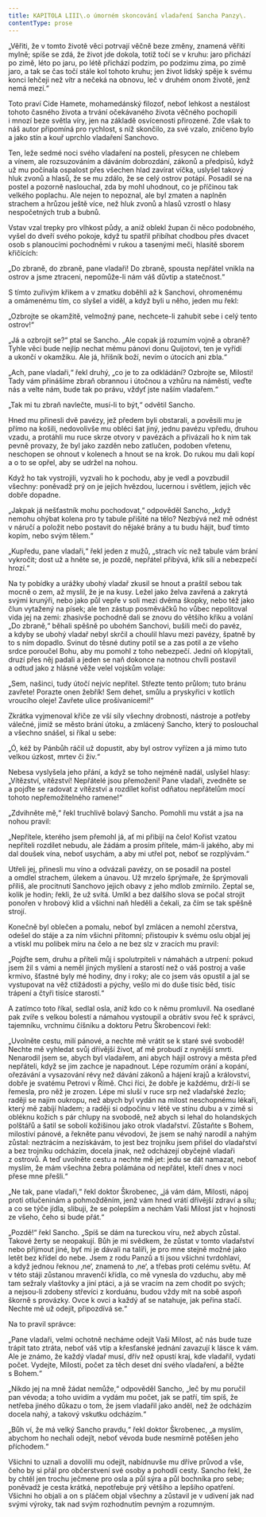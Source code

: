 ```yaml
---
title: KAPITOLA LIII\.o úmorném skoncování vladaření Sancha Panzy\.
contentType: prose
---
```


  

„Věřiti, že v tomto životě věci potrvají věčně beze změny, znamená věřiti mylně; spíše se zdá, že život jde dokola, totiž točí se v kruhu: jaro přichází po zimě, léto po jaru, po létě přichází podzim, po podzimu zima, po zimě jaro, a tak se čas točí stále kol tohoto kruhu; jen život lidský spěje k svému konci lehčeji než vítr a nečeká na obnovu, leč v druhém onom životě, jenž nemá mezí.“

Toto praví Cide Hamete, mohamedánský filozof, neboť lehkost a nestálost tohoto časného života a trvání očekávaného života věčného pochopili i mnozí beze světla víry, jen na základě osvícenosti přirozené. Zde však to náš autor připomíná pro rychlost, s níž skončilo, za své vzalo, zničeno bylo a jako stín a kouř uprchlo vladaření Sanchovo.

Ten, leže sedmé noci svého vladaření na posteli, přesycen ne chlebem a vínem, ale rozsuzováním a dáváním dobrozdání, zákonů a předpisů, když už mu počínala ospalost přes všechen hlad zavírat víčka, uslyšel takový hluk zvonů a hlasů, že se mu zdálo, že se celý ostrov potápí. Posadil se na postel a pozorně naslouchal, zda by mohl uhodnout, co je příčinou tak velkého poplachu. Ale nejen to nepoznal, ale byl zmaten a naplněn strachem a hrůzou ještě více, než hluk zvonů a hlasů vzrostl o hlasy nespočetných trub a bubnů.

Vstav vzal trepky pro vlhkost půdy, a aniž oblekl župan či něco podobného, vyšel do dveří svého pokoje, když tu spatřil přibíhat chodbou přes dvacet osob s planoucími pochodněmi v rukou a tasenými meči, hlasitě sborem křičících:

„Do zbraně, do zbraně, pane vladaři! Do zbraně, spousta nepřátel vnikla na ostrov a jsme ztraceni, nepomůže-li nám váš důvtip a statečnost.“

S tímto zuřivým křikem a v zmatku doběhli až k Sanchovi, ohromenému a omámenému tím, co slyšel a viděl, a když byli u něho, jeden mu řekl:

„Ozbrojte se okamžitě, velmožný pane, nechcete-li zahubit sebe i celý tento ostrov!“

„Já a ozbrojit se?“ ptal se Sancho. „Ale copak já rozumím vojně a obraně? Tyhle věci bude nejlíp nechat mému pánovi donu Quijotovi, ten je vyřídí a ukončí v okamžiku. Ale já, hříšník boží, nevím o útocích ani zbla.“

„Ach, pane vladaři,“ řekl druhý, „co je to za odkládání? Ozbrojte se, Milosti! Tady vám přinášíme zbraň obrannou i útočnou a vzhůru na náměstí, veďte nás a velte nám, bude tak po právu, vždyť jste naším vladařem.“

„Tak mi tu zbraň navlečte, musí-li to být,“ odvětil Sancho.

Hned mu přinesli dvě pavézy, jež předem byli obstarali, a pověsili mu je přímo na košili, nedovolivše mu obléci šat jiný, jednu pavézu vpředu, druhou vzadu, a protáhli mu ruce skrze otvory v pavézách a přivázali ho k nim tak pevně provazy, že byl jako zazděn nebo zatlučen, podoben vřetenu, neschopen se ohnout v kolenech a hnout se na krok. Do rukou mu dali kopí a o to se opřel, aby se udržel na nohou.

Když ho tak vystrojili, vyzvali ho k pochodu, aby je vedl a povzbudil všechny: poněvadž prý on je jejich hvězdou, lucernou i světlem, jejich věc dobře dopadne.

„Jakpak já nešťastník mohu pochodovat,“ odpověděl Sancho, „když nemohu ohýbat kolena pro ty tabule přišité na tělo? Nezbývá než mě odnést v náručí a položit nebo postavit do nějaké brány a tu budu hájit, buď tímto kopím, nebo svým tělem.“

„Kupředu, pane vladaři,“ řekl jeden z mužů, „strach víc než tabule vám brání vykročit; dost už a hněte se, je pozdě, nepřátel přibývá, křik sílí a nebezpečí hrozí.“

Na ty pobídky a urážky ubohý vladař zkusil se hnout a praštil sebou tak mocně o zem, až myslil, že je na kusy. Ležel jako želva zavřená a zakrytá svými krunýři, nebo jako půl vepře v soli mezi dvěma škopky, nebo též jako člun vytažený na písek; ale ten zástup posměváčků ho vůbec nepolitoval vida jej na zemi: zhasivše pochodně dali se znovu do většího křiku a volání „Do zbraně,“ běhali spěšně po ubohém Sanchovi, bušili meči do pavéz, a kdyby se ubohý vladař nebyl skrčil a choulil hlavu mezi pavézy, špatně by to s ním dopadlo. Svinut do těsné dutiny potil se a zas potil a ze všeho srdce poroučel Bohu, aby mu pomohl z toho nebezpečí. Jedni oň klopýtali, druzí přes něj padali a jeden se naň dokonce na notnou chvíli postavil a odtud jako z hlásné věže velel vojskům volaje:

„Sem, našinci, tudy útočí nejvíc nepřítel. Střezte tento průlom; tuto bránu zavřete! Porazte onen žebřík! Sem dehet, smůlu a pryskyřici v kotlích vroucího oleje! Zavřete ulice prošívanicemi!“

Zkrátka vyjmenoval křiče ze vší síly všechny drobnosti, nástroje a potřeby válečné, jimiž se město brání útoku, a zmlácený Sancho, který to poslouchal a všechno snášel, si říkal u sebe:

„Ó, kéž by Pánbůh ráčil už dopustit, aby byl ostrov vyřízen a já mimo tuto velkou úzkost, mrtev či živ.“

Nebesa vyslyšela jeho přání, a když se toho nejméně nadál, uslyšel hlasy: „Vítězství, vítězství! Nepřátelé jsou přemoženi! Pane vladaři, zvedněte se a pojďte se radovat z vítězství a rozdílet kořist odňatou nepřátelům mocí tohoto nepřemožitelného ramene!“

„Zdvihněte mě,“ řekl truchlivě bolavý Sancho. Pomohli mu vstát a jsa na nohou pravil:

„Nepřítele, kterého jsem přemohl já, ať mi přibijí na čelo! Kořist vzatou nepříteli rozdílet nebudu, ale žádám a prosím přítele, mám-li jakého, aby mi dal doušek vína, neboť usychám, a aby mi utřel pot, neboť se rozplývám.“

Utřeli jej, přinesli mu víno a odvázali pavézy, on se posadil na postel a omdlel strachem, úlekem a únavou. Už mrzelo šprýmaře, že šprýmovali příliš, ale procitnutí Sanchovo jejich obavy z jeho mdlob zmírnilo. Zeptal se, kolik je hodin; řekli, že už svítá. Umlkl a bez dalšího slova se počal strojit ponořen v hrobový klid a všichni naň hleděli a čekali, za čím se tak spěšně strojí.

Konečně byl oblečen a pomalu, neboť byl zmlácen a nemohl zčerstva, odešel do stáje a za ním všichni přítomní; přistoupiv k svému oslu objal jej a vtiskl mu polibek míru na čelo a ne bez slz v zracích mu pravil:

„Pojďte sem, druhu a příteli můj i spolutrpiteli v námahách a utrpení: pokud jsem žil s vámi a neměl jiných myšlení a starostí než o váš postroj a vaše krmivo, šťastné byly mé hodiny, dny i roky; ale co jsem vás opustil a jal se vystupovat na věž ctižádosti a pýchy, vešlo mi do duše tisíc běd, tisíc trápení a čtyři tisíce starostí.“

A zatímco toto říkal, sedlal osla, aniž kdo co k němu promluvil. Na osedlané pak zvíře s velkou bolestí a námahou vystoupil a obrátiv svou řeč k správci, tajemníku, vrchnímu číšníku a doktoru Petru Škrobencovi řekl:

„Uvolněte cestu, milí pánové, a nechte mě vrátit se k staré své svobodě! Nechte mě vyhledat svůj dřívější život, ať mě probudí z nynější smrti. Nenarodil jsem se, abych byl vladařem, ani abych hájil ostrovy a města před nepřáteli, když se jim zachce je napadnout. Lépe rozumím orání a kopání, ořezávání a vysazování révy než dávání zákonů a hájení krajů a království, dobře je svatému Petrovi v Římě. Chci říci, že dobře je každému, drží-li se řemesla, pro něž je zrozen. Lépe mi sluší v ruce srp než vladařské žezlo; raději se najím oukropu, než abych byl vydán na milost neschopnému lékaři, který mě zabíjí hladem; a raději si odpočinu v létě ve stínu dubu a v zimě si obléknu kožich s pár chlupy na svobodě, než abych si lehal do holandských polštářů a šatil se sobolí kožišinou jako otrok vladařství. Zůstaňte s Bohem, milostiví pánové, a řekněte panu vévodovi, že jsem se nahý narodil a nahým zůstal: neztrácím a nezískávám, to jest bez trojníku jsem přišel do vladařství a bez trojníku odcházím, docela jinak, než odcházejí obyčejně vladaři z ostrovů. A teď uvolněte cestu a nechte mě jet: jedu se dát namazat, neboť myslím, že mám všechna žebra polámána od nepřátel, kteří dnes v noci přese mne přešli.“

„Ne tak, pane vladaři,“ řekl doktor Škrobenec, „já vám dám, Milosti, nápoj proti otlučeninám a pohmožděním, jenž vám hned vrátí dřívější zdraví a sílu; a co se týče jídla, slibuji, že se polepším a nechám Vaši Milost jíst v hojnosti ze všeho, čeho si bude přát.“

„Pozdě!“ řekl Sancho. „Spíš se dám na tureckou víru, než abych zůstal. Takové žerty se neopakují. Bůh je mi svědkem, že zůstat v tomto vladařství nebo přijmout jiné, byť mi je dávali na talíři, je pro mne stejně možné jako letět bez křídel do nebe. Jsem z rodu Panzů a ti jsou všichni tvrdohlaví, a když jednou řeknou ‚ne‘, znamená to ‚ne‘, a třebas proti celému světu. Ať v této stáji zůstanou mravenčí křídla, co mě vynesla do vzduchu, aby mě tam sežraly vlaštovky a jiní ptáci, a já se vracím na zem chodit po svých; a nejsou-li zdobeny střevíci z korduánu, budou vždy mít na sobě aspoň škorně s provázky. Ovce k ovci a každý ať se natahuje, jak peřina stačí. Nechte mě už odejít, připozdívá se.“

Na to pravil správce:

„Pane vladaři, velmi ochotně necháme odejít Vaši Milost, ač nás bude tuze trápit tato ztráta, neboť váš vtip a křesťanské jednání zavazují k lásce k vám. Ale je známo, že každý vladař musí, dřív než opustí kraj, kde vladařil, vydati počet. Vydejte, Milosti, počet za těch deset dní svého vladaření, a běžte s Bohem.“

„Nikdo jej na mně žádat nemůže,“ odpověděl Sancho, „leč by mu poručil pan vévoda; a toho uvidím a vydám mu počet, jak se patří, tím spíš, že netřeba jiného důkazu o tom, že jsem vladařil jako anděl, než že odcházím docela nahý, a takový vskutku odcházím.“

„Bůh ví, že má velký Sancho pravdu,“ řekl doktor Škrobenec, „a myslím, abychom ho nechali odejít, neboť vévoda bude nesmírně potěšen jeho příchodem.“

Všichni to uznali a dovolili mu odejít, nabídnuvše mu dříve průvod a vše, čeho by si přál pro občerstvení své osoby a pohodlí cesty. Sancho řekl, že by chtěl jen trochu ječmene pro osla a půl sýra a půl bochníka pro sebe; poněvadž je cesta krátká, nepotřebuje prý většího a lepšího opatření. Všichni ho objali a on s pláčem objal všechny a zůstavil je v udivení jak nad svými výroky, tak nad svým rozhodnutím pevným a rozumným.
